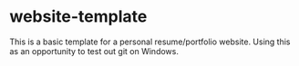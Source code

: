 website-template
================

This is a basic template for a personal resume/portfolio website. Using this as an opportunity to test out git on Windows.
